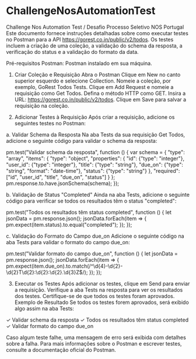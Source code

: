 # ChallengeNosAutomationTest
Challenge Nos Automation Test / Desafio Processo Seletivo NOS Portugal 
Este documento fornece instruções detalhadas sobre como executar testes no Postman para a API https://gorest.co.in/public/v2/todos. Os testes incluem a criação de uma coleção, a validação do schema da resposta, a verificação do status e a validação do formato da data.

Pré-requisitos
Postman:  Postman instalado em sua máquina.

1. Criar Coleção e Requisição
Abra o Postman
Clique em New no canto superior esquerdo e selecione Collection.
Nomeie a coleção, por exemplo, GoRest Todos Tests.
Clique em Add Request e nomeie a requisição como Get Todos.
Defina o método HTTP como GET.
Insira a URL: https://gorest.co.in/public/v2/todos.
Clique em Save para salvar a requisição na coleção.

3. Adicionar Testes à Requisição
Após criar a requisição, adicione os seguintes testes no Postman:

a. Validar Schema da Resposta
Na aba Tests da sua requisição Get Todos, adicione o seguinte código para validar o schema da resposta:

pm.test("Validar schema da resposta", function () {
    var schema = {
        "type": "array",
        "items": {
            "type": "object",
            "properties": {
                "id": {"type": "integer"},
                "user_id": {"type": "integer"},
                "title": {"type": "string"},
                "due_on": {"type": "string", "format": "date-time"},
                "status": {"type": "string"}
            },
            "required": ["id", "user_id", "title", "due_on", "status"]
        }
    };
    pm.response.to.have.jsonSchema(schema);
});


b. Validação de Status "Completed"
Ainda na aba Tests, adicione o seguinte código para verificar se todos os resultados têm o status "completed":

pm.test("Todos os resultados têm status completed", function () {
    let jsonData = pm.response.json();
    jsonData.forEach(item => {
        pm.expect(item.status).to.equal("completed");
    });
});


c. Validação do Formato do Campo due_on
Adicione o seguinte código na aba Tests para validar o formato do campo due_on:


pm.test("Validar formato do campo due_on", function () {
    let jsonData = pm.response.json();
    jsonData.forEach(item => {
        pm.expect(item.due_on).to.match(/^\d{4}-\d{2}-\d{2}T\d{2}:\d{2}:\d{2}\.\d{3}Z$/);
    });
});


3. Executar os Testes
Após adicionar os testes, clique em Send para enviar a requisição.
Verifique a aba Tests na resposta para ver os resultados dos testes.
Certifique-se de que todos os testes foram aprovados.
Exemplo de Resultado
Se todos os testes forem aprovados, será exibido algo assim na aba Tests:

✓ Validar schema da resposta
✓ Todos os resultados têm status completed
✓ Validar formato do campo due_on


Caso algum teste falhe, uma mensagem de erro será exibida com detalhes sobre a falha.
Para mais informações sobre o Postman e escrever testes, consulte a documentação oficial do Postman.
